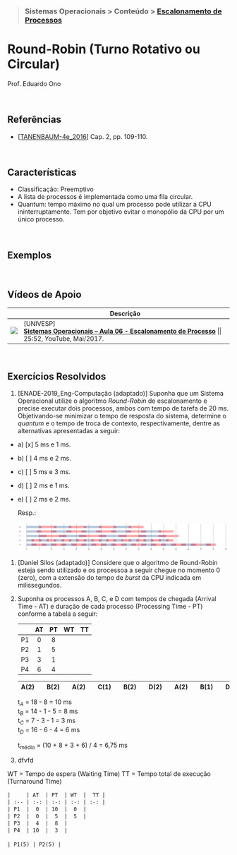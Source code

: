 > ### Sistemas Operacionais > Conteúdo > [Escalonamento de Processos](../escalonamento-de-processos/README.md)

# Round-Robin (Turno Rotativo ou Circular)

Prof. Eduardo Ono

<br>

## Referências

* [[TANENBAUM-4e_2016]] Cap. 2, pp. 109-110.

<br>

## Características

* Classificação: Preemptivo
* A lista de processos é implementada como uma fila circular.
* Quantum: tempo máximo no qual um processo pode utilizar a CPU ininterruptamente. Tem por objetivo evitar o monopólio da CPU por um único processo.

<br>

## Exemplos

<br>

## Vídeos de Apoio

|| Descrição |
| :-: | --- |
| [![](https://img.youtube.com/vi/MWbPgxOCrFk/default.jpg)](https://www.youtube.com/watch?v=MWbPgxOCrFk "") | [UNIVESP] <br> [**Sistemas Operacionais – Aula 06 - Escalonamento de Processo**](https://www.youtube.com/watch?v=MWbPgxOCrFk) \|\| 25:52, YouTube, Mai/2017.

<br>

## Exercícios Resolvidos

1. [ENADE-2019_Eng-Computação (adaptado)] Suponha que um Sistema Operacional utilize o algoritmo _Round-Robin_ de escalonamento e precise executar dois processos, ambos com tempo de tarefa de 20 ms. Objetivando-se minimizar o tempo de resposta do sistema, determine o _quantum_ e o tempo de troca de contexto, respectivamente, dentre as alternativas apresentadas a seguir:

  * a) [x] 5 ms e 1 ms.
  * b) [ ] 4 ms e 2 ms.
  * c) [ ] 5 ms e 3 ms.
  * d) [ ] 2 ms e 1 ms.
  * e) [ ] 2 ms e 2 ms.

    Resp.:
    
    ![fig](./exercicios-resolvidos.png)

1. [Daniel Silos (adaptado)] Considere que o algoritmo de Round-Robin esteja sendo utilizado e os processoa a seguir chegue no momento 0 (zero), com a extensão do tempo de _burst_ da CPU indicada em milissegundos.


1. Suponha os processos A, B, C, e D com tempos de chegada (Arrival Time - AT) e duração de cada processo (Processing Time - PT) conforme a tabela a seguir:

    |     | AT | PT | WT | TT |
    | --: | :-: | :-: | :-: | :-: |
    | P1  |  0 |  8 |   |  |
    | P2  |  1 |  5 |
    | P3  |  3 |  1 |
    | P4  |  6 |  4 |


    | A(2) || B(2) || A(2) || C(1) || B(2) || D(2) || A(2) || B(1) || D(2) || A(2) |
    | --- | --- | --- | --- | --- | --- | --- | --- | --- | --- | --- | --- | --- | --- | --- | --- | --- | --- | --- |

    t<sub>_A_</sub> = 18 - 8 = 10 ms <br>
    t<sub>_B_</sub> = 14 - 1 - 5 = 8 ms <br>
    t<sub>_C_</sub> = 7 - 3 - 1 = 3 ms <br>
    t<sub>_D_</sub> = 16 - 6 - 4 = 6 ms <br>

    t<sub>médio</sub> = (10 + 8 + 3 + 6) / 4 = 6,75 ms

1. dfvfd

WT = Tempo de espera (Waiting Time)
TT = Tempo total de execução (Turnaround Time)

    |     | AT  | PT  | WT  |  TT |
    | :-- | :-: | :-: | :-: | :-: |
    | P1  |  0  | 10  |  0  |
    | P2  |  0  |  5  |  5  |
    | P3  |  4  |  8  |
    | P4  | 10  |  3  |

    | P1(5) | P2(5) |

<br>

[TANENBAUM-4e_2016]: /referencias/README.md#TANENBAUM-4e_2016
